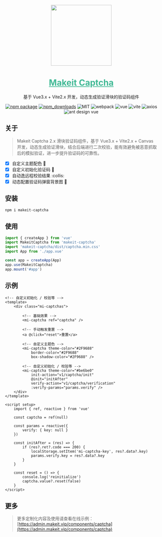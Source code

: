 <p align="center">
    <a href="https://admin.makeit.vip/">
        <img width="200" src="https://file.makeit.vip/MIIT/M00/00/00/ajRkHV_pUyOALE2LAAAtlj6Tt_s370.png">
    </a>
</p>

<h1 align="center" color="green">
    <a href="https://admin.makeit.vip/components/captcha" target="_blank" style="color: #41b995">
        Makeit Captcha
    </a>
</h1>

<div align="center">

基于 Vue3.x + Vite2.x 开发，动态生成验证滑块的验证码组件

[![npm package](https://img.shields.io/npm/v/makeit-captcha.svg?style=flat-square)](https://www.npmjs.org/package/makeit-captcha)
[![npm_downloads](http://img.shields.io/npm/dm/makeit-captcha.svg?style=flat-square)](http://www.npmtrends.com/makeit-captcha)
![MIT](https://img.shields.io/badge/license-MIT-ff69b4.svg)
![webpack](https://img.shields.io/badge/webpack-5.73.0-orange.svg)
![vue](https://img.shields.io/badge/vue-3.2.37-green.svg)
![vite](https://img.shields.io/badge/vite-2.9.9-yellow.svg)
![axios](https://img.shields.io/badge/axios-0.27.2-red.svg)
![ant design vue](https://img.shields.io/badge/ant%20design%20vue-3.x-blueviolet.svg)
</div>

## 关于

> Makeit Captcha 2.x 滑块验证码组件，基于 Vue3.x + Vite2.x + Canvas 开发，动态生成验证滑块，结合后端进行二次校验，能有效避免被恶意抓取后的模拟验证，进一步提升验证码的可靠性。

- [x] 自定义主题配色 :evergreen_tree:
- [x] 自定义初始化验证码 :sparkling_heart:
- [x] 自动逸远程校验结果 :collis:
- [x] 动态配置验证码弹窗背景图 :hibiscus:

## 安装

```bash
npm i makeit-captcha
```

## 使用

```ts
import { createApp } from 'vue'
import MakeitCaptcha from 'makeit-captcha'
import 'makeit-captcha/dist/captcha.min.css'
import App from './app.vue'

const app = createApp(App)
app.use(MakeitCaptcha)
app.mount('#app')
```

## 示例

```Vue
<!-- 自定义初始化 / 校验等 -->
<template>
    <div class="mi-captchas">

        <!-- 基础效果 -->
        <mi-captcha ref="captcha" />

        <!-- 手动触发重置 -->
        <a @click="reset">重置</a>

        <!-- 自定义主题色 -->
        <mi-captcha theme-color="#2F9688"
            border-color="#2F9688"
            box-shadow-color="#2F9688" />
        
        <!-- 自定义初始化 / 校验等 -->
        <mi-captcha theme-color="#be6be0"
            init-action="v1/captcha/init"
            @init="initAfter"
            verify-action="v1/captcha/verification"
            :verify-params="params.verify" />
    </div>
</template>

<script setup>
    import { ref, reactive } from 'vue'

    const captcha = ref(null)

    const params = reactive({
        verify: { key: null }
    })
    
    const initAfter = (res) => {
        if (res?.ret?.code === 200) {
            localStorage.setItem('mi-captcha-key', res?.data?.key)
            params.verify.key = res?.data?.key
        }
    }

    const reset = () => {
        console.log('reinitialize')
        captcha.value?.reset(false)
    }
</script>
```

## 更多

> 更多定制化内容及使用请查看在线示例：[https://admin.makeit.vip/components/captcha](https://admin.makeit.vip/components/captcha)
